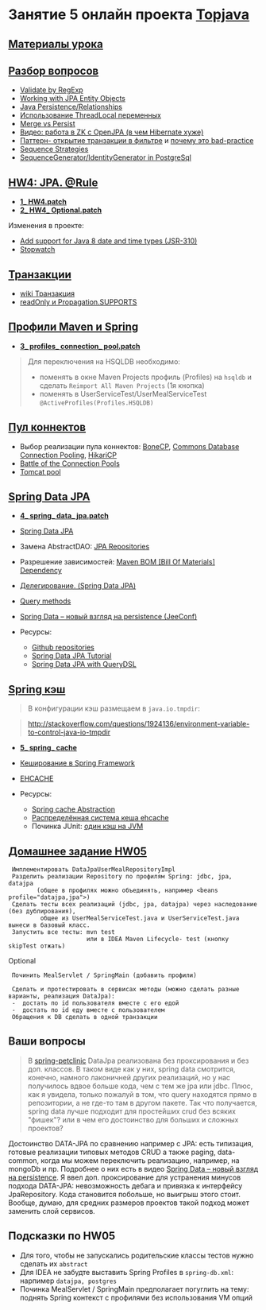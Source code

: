 # Занятие 5 онлайн проекта <a href="https://github.com/JavaWebinar/topjava05">Topjava</a>

## <a href="https://drive.google.com/open?id=0B9Ye2auQ_NsFfmctT3oyNW1qaVhDb2p0bGpyTFVlaUJ2VVpOdVgtWF9KTUFBMWFaR2xVYVE">Материалы урока</a>

## <a href="https://drive.google.com/open?id=0B9Ye2auQ_NsFVFVVUGctMUxxSkE">Разбор вопросов</a>
- <a href="http://stackoverflow.com/questions/8994864/how-would-i-specify-a-hibernate-pattern-annotation-using-a-regular-expression">Validate by RegExp</a>
- <a href="http://www.objectdb.com/java/jpa/persistence/managed#Entity_Object_Life_Cycle">Working with JPA Entity Objects</a>
- <a href="https://en.wikibooks.org/wiki/Java_Persistence/Relationships">Java Persistence/Relationships</a>
- <a href="http://articles.javatalks.ru/articles/17">Использование ThreadLocal переменных</a>
- <a href="http://stackoverflow.com/questions/1069992/jpa-entitymanager-why-use-persist-over-merge">Merge vs Persist</a>
- <a href="http://www.youtube.com/watch?v=1KphwODu1gg">Видео: работа в ZK с OpenJPA (в чем Hibernate хуже)</a>
- <a href="https://developer.jboss.org/wiki/OpenSessionInView">Паттерн- открытие транзакции в фильтре</a> и <a href="http://stackoverflow.com/questions/1103363/why-is-hibernate-open-session-in-view-considered-a-bad-practice">почему это bad-practice</a>
- <a href="https://en.wikibooks.org/wiki/Java_Persistence/Identity_and_Sequencing#Sequence_Strategies">Sequence Strategies</a>
- <a href="http://stackoverflow.com/questions/9470442/why-is-the-hibernate-default-generator-for-postgresql-sequencegenerator-not?lq=1">SequenceGenerator/IdentityGenerator in PostgreSql</a>

## <a href="https://drive.google.com/open?id=0B9Ye2auQ_NsFNFMyMGJCZWE4elk">HW4: JPA. @Rule</a>
-  **<a href="https://drive.google.com/open?id=0B9Ye2auQ_NsFU2QyM1dlQUxXR28">1_ HW4.patch</a>**
-  **<a href="https://drive.google.com/open?id=0B9Ye2auQ_NsFbHZwbTgzQjd3ZG8">2_ HW4_ Optional.patch</a>**

Изменения в проекте:

-  <a href="https://hibernate.atlassian.net/browse/HHH-8844">Add support for Java 8 date and time types (JSR-310)</a>
-  <a href="http://stackoverflow.com/questions/14892125/what-is-the-best-practice-to-determine-the-execution-time-of-the-bussiness-relev#27868954">Stopwatch</a>

## <a href="https://drive.google.com/open?id=0B9Ye2auQ_NsFZENCVEhDMkZiV00">Транзакции</a>
-  <a href="https://ru.wikipedia.org/wiki/Транзакция_(информатика)">wiki Транзакция</a>
-  <a href="https://jira.spring.io/browse/DATAJPA-601">readOnly и Propagation.SUPPORTS</a>

## <a href="https://drive.google.com/open?id=0B9Ye2auQ_NsFNW0yVWhXcGNPU2M">Профили Maven и Spring</a>
-  **<a href="https://drive.google.com/open?id=0B9Ye2auQ_NsFcGw0a19PdVJSbG8">3_ profiles_ connection_ pool.patch</a>**

 > Для переключения на HSQLDB необходимо:
 >  - поменять в окне Maven Projects профиль (Profiles) на `hsqldb` и сделать `Reimport All Maven Projects` (1я кнопка)
 >  - поменять в UserServiceTest/UserMealServiceTest `@ActiveProfiles(Profiles.HSQLDB)`

## <a href="https://drive.google.com/open?id=0B9Ye2auQ_NsFTWJOdHduOWtNcTA">Пул коннектов</a>

-  Выбор реализации пула коннектов: <a href="http://jolbox.com/">BoneCP</a>, <a href="http://commons-dbcp.apache.org">Commons Database Connection Pooling</a>, <a href="https://github.com/brettwooldridge/HikariCP">HikariCP</a>
-  <a href="http://blog.trustiv.co.uk/2014/06/battle-connection-pools">Battle of the Connection Pools</a>
-  <a href="http://blog.ippon.fr/2013/03/13/improving-the-performance-of-the-spring-petclinic-sample-application-part-3-of-5">Tomcat pool</a>

## <a href="https://drive.google.com/open?id=0B9Ye2auQ_NsFYVdyMFYxRUR6bWM">Spring Data JPA</a>
- **<a href="https://drive.google.com/open?id=0B9Ye2auQ_NsFRHNMaXNKNkRQb3M">4_ spring_ data_ jpa.patch</a>**

-  <a class="anchor" id="datajpa"></a><a href="http://projects.spring.io/spring-data-jpa/">Spring Data JPA</a>
-  Замена AbstractDAO: <a href="http://docs.spring.io/spring-data/jpa/docs/current/reference/html/#jpa.repositories">JPA Repositories</a>
-  Разрешение зависимостей: <a href="http://howtodoinjava.com/2014/02/18/maven-bom-bill-of-materials-dependency/">Maven BOM [Bill Of Materials] Dependency</a>
-  <a href="http://habrahabr.ru/post/232381/">Делегирование. (Spring Data JPA)</a>
-  <a href="http://docs.spring.io/spring-data/jpa/docs/current/reference/html/#jpa.query-methods.query-creation">Query methods</a>
-  <a href="http://jeeconf.com/archive/jeeconf-2013/materials/spring-data/">Spring Data – новый взгляд на persistence (JeeConf)</a>
    
-  Ресурсы:
   -  <a href="https://github.com/spring-projects?query=spring-data">Github repositories</a></li>
   -  <a href="http://www.petrikainulainen.net/spring-data-jpa-tutorial">Spring Data JPA Tutorial</a></li>
   -  <a href="https://blog.42.nl/articles/spring-data-jpa-with-querydsl-repositories-made-easy/">Spring Data JPA with QueryDSL</a></li>

## <a href="https://drive.google.com/open?id=0B9Ye2auQ_NsFajd2Y2RLQVVJWUU">Spring кэш</a>
> В конфигурации кэш размещаем в `java.io.tmpdir`:

> http://stackoverflow.com/questions/1924136/environment-variable-to-control-java-io-tmpdir  

-  **<a href="https://drive.google.com/open?id=0B9Ye2auQ_NsFbWlHeWNlZ0w5OTQ">5_ spring_ cache</a>**

-  <a href="http://habrahabr.ru/post/113945/">Кеширование в Spring Framework</a>
-  <a href="http://www.ehcache.org/">EHCACHE</a>

-  Ресурсы:
   -  <a href="http://docs.spring.io/spring-framework/docs/current/spring-framework-reference/html/cache.html">Spring cache Abstraction</a>
   -  <a href="http://habrahabr.ru/post/25140/">Распределённая система кеша ehcache</a>
   -  Починка JUnit: <a href="http://stackoverflow.com/questions/10013288/another-unnamed-cachemanager-already-exists-in-the-same-vm-ehcache-2-5">один кэш на JVM</a>

## <a href="https://drive.google.com/open?id=0B9Ye2auQ_NsFZFdWWFdwams0eGM">Домашнее задание HW05</a>
     Имплементировать DataJpaUserMealRepositoryImpl 
     Разделить реализации Repository по профилям Spring: jdbc, jpa, datajpa 
            (общее в профилях можно объединять, например <beans profile="datajpa,jpa">)
     Сделать тесты всех реализаций (jdbc, jpa, datajpa) через наследование (без дублирования),
             общее из UserMealServiceTest.java и UserServiceTest.java вынеси в базовый класс.
     Запустить все тесты: mvn test
                          или в IDEA Maven Lifecycle- test (кнопку skipTest отжать)

Optional     
     
     Починить MealServlet / SpringMain (добавить профили)

     Сделать и протестировать в сервисах методы (можно сделать разные варианты, реализация DataJpa):
     -  достать по id пользователя вместе с его едой
     -  достать по id еду вместе с пользователем
     Обращения к DB сделать в одной транзакции

## Ваши вопросы
> В <a href="https://github.com/spring-projects/spring-petclinic/tree/master/src/main/java/org/springframework/samples/petclinic/repository/springdatajpa">spring-petclinic</a> DataJpa реализована без проксирования и без доп. классов. В таком виде как у них, spring data смотрится, конечно, намного лаконичней других реализаций, но у нас получилось  вдвое больше кода, чем с тем же jpa или jdbc. Плюс, как я увидела, только пожалуй в том, что query находятся прямо в репозитории, а  не где-то там в другом пакете. Так что получается, spring data лучше подходит для простейших crud без всяких "фишек"? или в чем его достоинство для больших и сложных проектов?

Достоинство DATA-JPA по сравнению например с JPA: есть типизация, готовые реализации типовых методов CRUD а также paging, data-common, когда мы можем переключить реализацию, например, на mongoDb и пр. Подробнее о них есть в видео <a href="http://jeeconf.com/archive/jeeconf-2013/materials/spring-data/">Spring Data – новый взгляд на persistence</a>.
Я ввел доп. проксирование для устранения минусов подхода DATA-JPA: невозможность дебага и привязка к интерфейсу JpaRepository.
Кода становится побольше, но выигрыш этого стоит. Вообще, думаю, для средних размеров проектов такой подход может заменить слой сервисов.

## Подсказки по HW05
- Для того, чтобы не запускались родительские классы тестов нужно сделать их `abstract`
- Для IDEA не забудте выставить Spring Profiles в `spring-db.xml`: нарпимер `datajpa, postgres`
- Починка MealServlet / SpringMain предполагает погуглить на тему: поднять Spring контекст с профилями без использования VM опций
